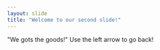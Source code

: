 ```yaml
---
layout: slide
title: "Welcome to our second slide!"
---
```

"We gots the goods!"
Use the left arrow to go back!
